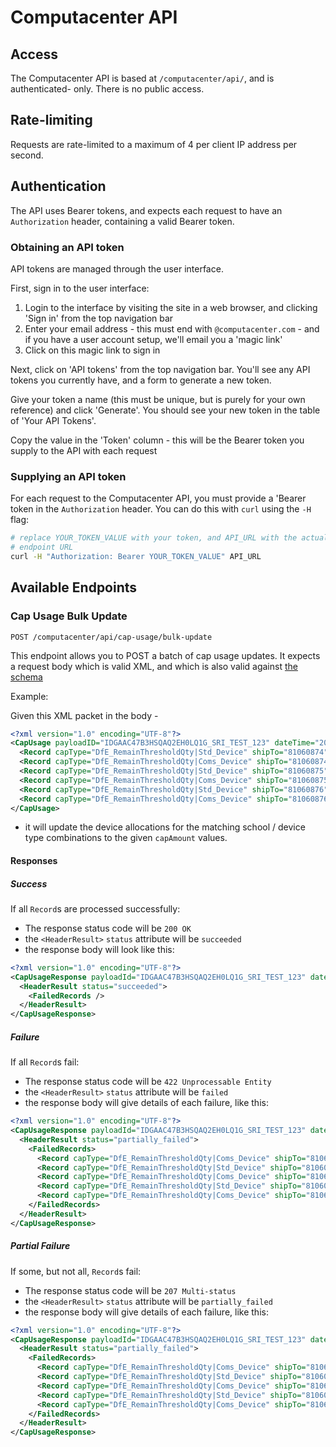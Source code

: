 # Computacenter API

## Access

The Computacenter API is based at `/computacenter/api/`, and is authenticated-
only. There is no public access.

## Rate-limiting

Requests are rate-limited to a maximum of 4 per client IP address per second.

## Authentication

The API uses Bearer tokens, and expects each request to have an `Authorization`
header, containing a valid Bearer token.


### Obtaining an API token

API tokens are managed through the user interface.

First, sign in to the user interface:

1. Login to the interface by visiting the site in a web browser, and clicking
'Sign in' from the top navigation bar
2. Enter your email address - this must end with `@computacenter.com` - and
if you have a user account setup, we'll email you a 'magic link'
3. Click on this magic link to sign in

Next, click on 'API tokens' from the top navigation bar. You'll see any
API tokens you currently have, and a form to generate a new token.

Give your token a name (this must be unique, but is purely for your own reference) and click 'Generate'. You should see your new token in the table of 'Your API Tokens'.

Copy the value in the 'Token' column - this will be the Bearer token you supply
to the API with each request

### Supplying an API token

For each request to the Computacenter API, you must provide a 'Bearer token in
the `Authorization` header. You can do this with `curl` using the `-H` flag:

```bash
# replace YOUR_TOKEN_VALUE with your token, and API_URL with the actual
# endpoint URL
curl -H "Authorization: Bearer YOUR_TOKEN_VALUE" API_URL
```
## Available Endpoints

### Cap Usage Bulk Update

`POST /computacenter/api/cap-usage/bulk-update`

This endpoint allows you to POST a batch of cap usage updates.
It expects a request body which is valid XML, and which is also valid against
[the schema](../config/computacenter/api/schema/CapUsage.xsd)

Example:

Given this XML packet in the body -
```xml
<?xml version="1.0" encoding="UTF-8"?>
<CapUsage payloadID="IDGAAC47B3HSQAQ2EH0LQ1G_SRI_TEST_123" dateTime="2020-06-18T09:20:45Z" >
  <Record capType="DfE_RemainThresholdQty|Std_Device" shipTo="81060874" capAmount="100" usedCap="20"/>
  <Record capType="DfE_RemainThresholdQty|Coms_Device" shipTo="81060874" capAmount="200" usedCap="100"/>
  <Record capType="DfE_RemainThresholdQty|Std_Device" shipTo="81060875" capAmount="300" usedCap="57"/>
  <Record capType="DfE_RemainThresholdQty|Coms_Device" shipTo="81060875" capAmount="400" usedCap="100"/>
  <Record capType="DfE_RemainThresholdQty|Std_Device" shipTo="81060876" capAmount="500" usedCap="200"/>
  <Record capType="DfE_RemainThresholdQty|Coms_Device" shipTo="81060876" capAmount="600" usedCap="267"/>
</CapUsage>
```

- it will update the device allocations for the matching school / device type combinations to the given `capAmount` values.

#### Responses

##### Success

If all `Record`s are processed successfully:

* The response status code will be `200 OK`
* the `<HeaderResult>` `status` attribute will be `succeeded`
* the response body will look like this:

```xml
<?xml version="1.0" encoding="UTF-8"?>
<CapUsageResponse payloadId="IDGAAC47B3HSQAQ2EH0LQ1G_SRI_TEST_123" dateTime="2020-08-14T16:47:12Z">
  <HeaderResult status="succeeded">
    <FailedRecords />
  </HeaderResult>
</CapUsageResponse>
```

##### Failure
If all `Record`s fail:

* The response status code will be `422 Unprocessable Entity`
* the `<HeaderResult>` `status` attribute will be `failed`
* the response body will give details of each failure, like this:

```xml
<?xml version="1.0" encoding="UTF-8"?>
<CapUsageResponse payloadId="IDGAAC47B3HSQAQ2EH0LQ1G_SRI_TEST_123" dateTime="2020-08-14T16:47:12Z">
  <HeaderResult status="partially_failed">
    <FailedRecords>
      <Record capType="DfE_RemainThresholdQty|Coms_Device" shipTo="81060874" capAmount="200" usedCap="100" status="failed" errorDetails="Couldn't find SchoolDeviceAllocation"/>
      <Record capType="DfE_RemainThresholdQty|Std_Device" shipTo="81060875" capAmount="300" usedCap="57" status="failed" errorDetails="Couldn't find School"/>
      <Record capType="DfE_RemainThresholdQty|Coms_Device" shipTo="81060875" capAmount="400" usedCap="100" status="failed" errorDetails="Couldn't find School"/>
      <Record capType="DfE_RemainThresholdQty|Std_Device" shipTo="81060876" capAmount="500" usedCap="200" status="failed" errorDetails="Couldn't find School"/>
      <Record capType="DfE_RemainThresholdQty|Coms_Device" shipTo="81060876" capAmount="600" usedCap="267" status="failed" errorDetails="Couldn't find School"/>
    </FailedRecords>
  </HeaderResult>
</CapUsageResponse>
```

##### Partial Failure

If some, but not all, `Record`s fail:

* The response status code will be `207 Multi-status`
* the `<HeaderResult>` `status` attribute will be `partially_failed`
* the response body will give details of each failure, like this:

```xml
<?xml version="1.0" encoding="UTF-8"?>
<CapUsageResponse payloadId="IDGAAC47B3HSQAQ2EH0LQ1G_SRI_TEST_123" dateTime="2020-08-14T16:47:12Z">
  <HeaderResult status="partially_failed">
    <FailedRecords>
      <Record capType="DfE_RemainThresholdQty|Coms_Device" shipTo="81060874" capAmount="200" usedCap="100" status="failed" errorDetails="Couldn't find SchoolDeviceAllocation"/>
      <Record capType="DfE_RemainThresholdQty|Std_Device" shipTo="81060875" capAmount="300" usedCap="57" status="failed" errorDetails="Couldn't find School"/>
      <Record capType="DfE_RemainThresholdQty|Coms_Device" shipTo="81060875" capAmount="400" usedCap="100" status="failed" errorDetails="Couldn't find School"/>
      <Record capType="DfE_RemainThresholdQty|Std_Device" shipTo="81060876" capAmount="500" usedCap="200" status="failed" errorDetails="Couldn't find School"/>
      <Record capType="DfE_RemainThresholdQty|Coms_Device" shipTo="81060876" capAmount="600" usedCap="267" status="failed" errorDetails="Couldn't find School"/>
    </FailedRecords>
  </HeaderResult>
</CapUsageResponse>
```
